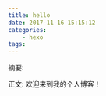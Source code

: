 ```yaml
---
title: hello
date: 2017-11-16 15:15:12
categories:
	- hexo
tags:
---
```


摘要:
<!--more-->
正文:
欢迎来到我的个人博客！